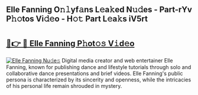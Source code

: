 ## Elle Fanning O𝚗𝚕yf𝚊ns L𝚎a𝚔ed N𝚞𝚍es - Part-rYv P𝚑𝚘tos Vi𝚍𝚎o - H𝚘𝚝 Part L𝚎a𝚔s iV5rt

# <h2><a href="http://kf5tbl9.oniu.top/?m=Elle+Fanning">🔗👉 🔴 Elle Fanning P𝚑ot𝚘𝚜 V𝚒d𝚎o</a></h2>

[![Elle Fanning Nu𝚍e𝚜](https://i.imgur.com/0qMVB7G.gif)](http://kf5tbl9.oniu.top/?m=Elle+Fanning)
Digital media creator and web entertainer Elle Fanning, known for publishing dance and lifestyle tutorials through solo and collaborative dance presentations and brief videos. Elle Fanning's public persona is characterized by its sincerity and openness, while the intricacies of his personal life remain shrouded in mystery.  
